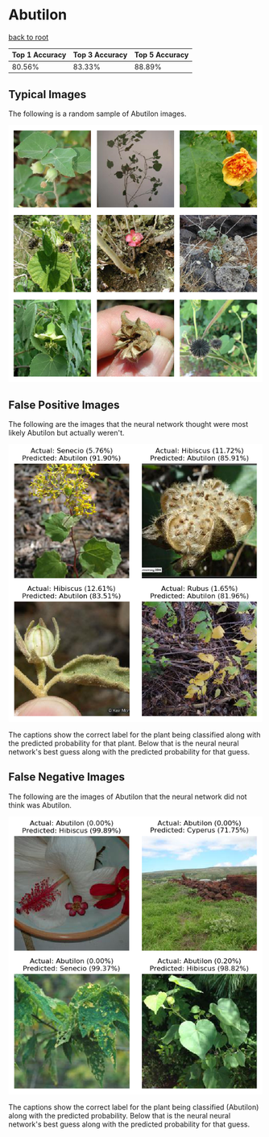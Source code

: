 
# Abutilon

[back to root](https://github.com/HACC2018/ohia.ai#results)

| Top 1 Accuracy | Top 3 Accuracy | Top 5 Accuracy | 
| --- | --- | --- |
| 80.56% | 83.33% | 88.89% | 


## Typical Images
The following is a random sample of Abutilon images.
<p align="center"> <img src="../../../figures/typical/Abutilon.png?raw=true"> </p>

## False Positive Images
The following are the images that the neural network thought were most likely Abutilon but actually weren't.  
<p align="center"> <img src="../../../figures/false_positives/Abutilon.png?raw=true"> </p>
The captions show the correct label for the plant being classified along with the predicted probability for that plant.  Below that is the neural neural network's best guess along with the predicted probability for that guess.

## False Negative Images
The following are the images of Abutilon that the neural network did not think was Abutilon.  
<p align="center"> <img src="../../../figures/false_negatives/Abutilon.png?raw=true"> </p>
The captions show the correct label for the plant being classified (Abutilon) along with the predicted probability.  Below that is the neural neural network's best guess along with the predicted probability for that guess.